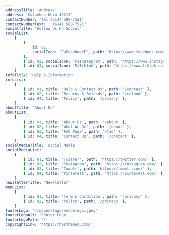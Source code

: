 ```yaml
---
addressTitle: 'Address'
address: 'Columbus Ohio 43213'
contactNumber: 'tel:(614) 580-7521'
contactNumberText: ' (614) 580-7521'
socialTitle: 'Follow Us On Social'
socialList:
    [
        {
            id: 01,
            socialIcon: 'FaFacebookF', path: 'https://www.facebook.com/mesobinternational',
        },
        { id: 02, socialIcon: 'FaInstagram', path: 'https://www.instagram.com/mesob_international/' },
        { id: 03, socialIcon: 'FaTiktok', path: 'https://www.tiktok.com/@mesob_store?lang=en' },
    ]
infoTitle: 'Help & Information'
infoList:
    [
        { id: 01, title: 'Help & Contact Us', path: '/contact' },
        { id: 02, title: 'Returns & Refunds', path: '/refund' },
        { id: 04, title: 'Policy', path: '/privacy' },
    ]
aboutTitle: 'About Us'
aboutList:
    [
        { id: 01, title: 'About Us', path: '/about' },
        { id: 02, title: 'What We Do', path: '/about' },
        { id: 03, title: 'FAQ Page', path: '/faq' },
        { id: 04, title: 'Contact Us', path: '/contact' },
    ]
socialMediaTitle: 'Social Media'
socialMediaList:
    [
        { id: 01, title: 'Twitter', path: 'https://twitter.com/' },
        { id: 02, title: 'Instagram', path: 'https://instagram.com/' },
        { id: 03, title: 'Tumblr', path: 'https://tumblr.com/' },
        { id: 04, title: 'Pinterest', path: 'https://pinterest.com/' },
    ]
newsletterTitle: 'Newsletter'
menuList:
    [
        { id: 01, title: 'Term & Condition', path: '/privacy' },
        { id: 02, title: 'Policy', path: '/privacy' },
    ]
footerLogo: '/images/logo/mesoblogo.jpeg'
footerLogoAlt: 'Footer Logo'
footerLogoPath: '/'
copyrightLink: 'https://hasthemes.com/'
---
```

